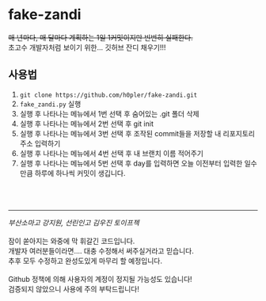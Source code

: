 # fake-zandi
~~매 년마다, 매 달마다 계획하는 1일 1커밋이지만 빈번히 실패한다.~~  
초고수 개발자처럼 보이기 위한... 깃허브 잔디 채우기!!!

## 사용법
1. `git clone https://github.com/h0pler/fake-zandi.git`
2. `fake_zandi.py` 실행
3. 실행 후 나타나는 메뉴에서 1번 선택 후 숨어있는 .git 폴더 삭제 
4. 실행 후 나타나는 메뉴에서 2번 선택 후 git init
5. 실행 후 나타나는 메뉴에서 3번 선택 후 조작된 commit들을 저장할 내 리포지토리 주소 입력하기
6. 실행 후 나타나는 메뉴에서 4번 선택 후 내 브랜치 이름 적어주기
6. 실행 후 나타나는 메뉴에서 5번 선택 후 day를 입력하면 오늘 이전부터 입력한 일수 만큼 하루에 하나씩 커밋이 생깁니다.
<br><br><br><br>
---
*부산소마고 강지원, 선린인고 김우진 토이프젝*
<br>  
잠이 쏟아지는 와중에 막 휘갈긴 코드입니다.  
개발자 여러분들이라면.... 대충 수정해서 써주실거라고 믿습니다.  
추후 모두 수정하고 완성도있게 마무리 할 예정입니다.  
<br>
Github 정책에 의해 사용자의 계정이 정지될 가능성도 있습니다!  
검증되지 않았으니 사용에 주의 부탁드립니다!